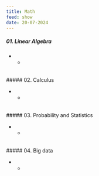 ```yaml
---
title: Math
feed: show
date: 20-07-2024
---
```

##### 01. Linear Algebra

- -
<br>
##### 02. Calculus

- -
<br>
##### 03. Probability and Statistics

- -
<br>
##### 04. Big data

- -